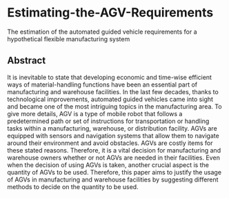 # Estimating-the-AGV-Requirements
The estimation of the automated guided vehicle requirements for a hypothetical flexible manufacturing system

## Abstract
 It is inevitable to state that developing economic and time-wise efficient ways of
 material-handling functions have been an essential part of manufacturing and warehouse
 facilities. In the last few decades, thanks to technological improvements, automated guided
 vehicles came into sight and became one of the most intriguing topics in the manufacturing
 area. To give more details, AGV is a type of mobile robot that follows a predetermined path
 or set of instructions for transportation or handling tasks within a manufacturing, warehouse,
 or distribution facility. AGVs are equipped with sensors and navigation systems that allow
 them to navigate around their environment and avoid obstacles. AGVs are costly items for
 these stated reasons. Therefore, it is a vital decision for manufacturing and warehouse owners
 whether or not AGVs are needed in their facilities. Even when the decision of using AGVs is
 taken, another crucial aspect is the quantity of AGVs to be used. Therefore, this paper aims to
 justify the usage of AGVs in manufacturing and warehouse facilities by suggesting different
 methods to decide on the quantity to be used.
